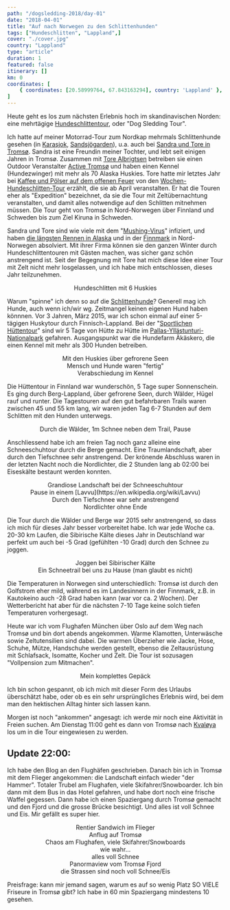 ```yaml
---
path: "/dogsledding-2018/day-01"
date: "2018-04-01"
title: "Auf nach Norwegen zu den Schlittenhunden"
tags: ["Hundeschlitten", "Lappland",]
cover: "./cover.jpg"
country: "Lappland"
type: "article"
duration: 1
featured: false
itinerary: []
km: 0
coordinates: [
    { coordinates: [20.58999764, 67.843163294], country: 'Lappland' },
]
---
```


Heute geht es los zum nächsten Erlebnis hoch im skandinavischen Norden: eine mehrtägige [Hundeschlittentour](https://de.wikipedia.org/wiki/Hundeschlitten), oder "Dog Sledding Tour".

Ich hatte auf meiner Motorrad-Tour zum Nordkap mehrmals Schlittenhunde gesehen (in [Karasjok](https://jochenontour.blogspot.no/2017/06/tag-11-im-herzen-von-sami-lappland.html), [Sandsjögarden](https://jochenontour.blogspot.no/2017/06/tag-13-auf-der-e45-lappland-verlassen.html)), u.a. auch bei [Sandra und Tore in Tromsø](https://jochenontour.blogspot.no/2017/06/tag-08-uber-bardufoss-nach-tromso-zu.html). Sandra ist eine Freundin meiner Tochter, und lebt seit einigen Jahren in Tromsø. Zusammen mit [Tore Albrigtsen](https://no.wikipedia.org/wiki/Tore_Albrigtsen) betreiben sie einen Outdoor Veranstalter [Active Tromsø](https://www.activetromso.no/) und haben einen Kennel (Hundezwinger) mit mehr als 70 Alaska Huskies. Tore hatte mir letztes Jahr bei [Kaffee und Pölser auf dem offenen Feuer](https://1.bp.blogspot.com/-4hdsu4hdzkY/WTpc0cg7eqI/AAAAAAAAk6A/hd3qxzMzZU4eD9A_k0xG5vRKdwOZqQn7ACKgB/s1600/IMG_2467.JPG) von den [Wochen-Hundeschlitten-Tour](https://activetromso.no/dog-sledding/one-week-of-active-dog-sledding/) erzählt, die sie ab April veranstalten. Er hat die Touren eher als "Expedition" bezeichnet, da sie die Tour mit Zeltübernachtung veranstalten, und damit alles notwendige auf den Schlitten mitnehmen müssen. Die Tour geht von Tromsø in Nord-Norwegen über Finnland und Schweden bis zum Ziel Kiruna in Schweden.

Sandra und Tore sind wie viele mit dem "[Mushing-Virus](https://en.wikipedia.org/wiki/Mushing)" infiziert, und haben [die längsten Rennen in Alaska](https://www.activetromso.no/about-active-tromso/) und in der [Finnmark](http://www.finnmarkslopet.no/) in Nord-Norwegen absolviert. Mit ihrer Firma können sie den ganzen Winter durch Hundeschlittentouren mit Gästen machen, was sicher ganz schön anstrengend ist. Seit der Begegnung mit Tore hat mich diese Idee einer Tour mit Zelt nicht mehr losgelassen, und ich habe mich entschlossen, dieses Jahr teilzunehmen.

<rehype-image src="husky-dog-sledding-luxury-tourism-winter-trip-active-tromso-square-1.jpg"><center>Hundeschlitten mit 6 Huskies</center></rehype-image>

Warum "spinne" ich denn so auf die [Schlittenhunde](https://de.wikipedia.org/wiki/Schlittenhund)? Generell mag ich Hunde, auch wenn ich/wir wg. Zeitmangel keinen eigenen Hund haben könnnen. Vor 3 Jahren, März 2015, war ich schon einmal auf einer 5-tägigen Huskytour durch Finnisch-Lappland. Bei der "[Sportlichen Hüttentour](https://www.huskytrack.de/deutsch/Sportliche-Huettentour-in-Lappland,Programm.html)" sind wir 5 Tage von Hütte zu Hütte im [Pallas-Yllästunturi-Nationalpark](https://www.google.com/maps/place/Pallas-Yll%C3%A4stunturi+National+Park/@68.109692,23.4911794,8z/data=!4m5!3m4!1s0x45d2262f76f9400f:0xde3268801bd987de!8m2!3d67.9669076!4d24.132843) gefahren. Ausgangspunkt war die Hundefarm Äkäskero, die einen Kennel mit mehr als 300 Hunden betreiben.

<photo-composition>
<rehype-image src="Huskytour-2015-170.jpg"><center>Mit den Huskies über gefrorene Seen</center></rehype-image>
<rehype-image src="20150312_142208_Urlaub-Lappland.jpg"><center>Mensch und Hunde waren "fertig"</center></rehype-image>
<rehype-image src="20150316_142722_Urlaub-Lappland.jpg"><center>Verabschiedung im Kennel</center></rehype-image>
</photo-composition>

Die Hüttentour in Finnland war wunderschön, 5 Tage super Sonnenschein. Es ging durch Berg-Lappland, über gefrorene Seen, durch Wälder, Hügel rauf und runter. Die Tagestouren auf den gut befahrbaren Trails waren zwischen 45 und 55 km lang, wir waren jeden Tag 6-7 Stunden auf dem Schlitten mit den Hunden unterwegs.

<rehype-image src="20150315_131359_Urlaub-Lappland.jpg"><center>Durch die Wälder, 1m Schnee neben dem Trail, Pause</center></rehype-image>

Anschliessend habe ich am freien Tag noch ganz alleine eine Schneeschuhtour durch die Berge gemacht. Eine Traumlandschaft, aber durch den Tiefschnee sehr anstrengend. Der krönende Abschluss waren in der letzten Nacht noch die Nordlichter, die 2 Stunden lang ab 02:00 bei Eiseskälte bestaunt werden konnten.

<photo-composition>
<rehype-image src="20150317_112933_Urlaub-Lappland.jpg"><center>Grandiose Landschaft bei der Schneeschuhtour</center></rehype-image>
<rehype-image src="20150317_130034_Urlaub-Lappland.jpg"><center>Pause in einem [Lavvu](https://en.wikipedia.org/wiki/Lavvu)</center></rehype-image>
<rehype-image src="20150317_131128_Urlaub-Lappland.jpg"><center>Durch den Tiefschnee war sehr anstrengend</center></rehype-image>
<rehype-image src="20150318_011959_Urlaub-Lappland.jpg"><center>Nordlichter ohne Ende</center></rehype-image>
</photo-composition>

Die Tour durch die Wälder und Berge war 2015 sehr anstrengend, so dass ich mich für dieses Jahr besser vorbereitet habe. Ich war jede Woche ca. 20-30 km Laufen, die Sibirische Kälte dieses Jahr in Deutschland war perfekt um auch bei -5 Grad (gefühlten -10 Grad) durch den Schnee zu joggen.

<photo-composition>
<rehype-image src="IMG_0068.jpg"><center>Joggen bei Sibirischer Kälte</center></rehype-image>
<rehype-image src="IMG_0062.jpg"><center>Ein Schneetrail bei uns zu Hause (man glaubt es nicht)</center></rehype-image>
</photo-composition>

Die Temperaturen in Norwegen sind unterschiedlich: Tromsø ist durch den Golfstrom eher mild, während es im Landesinnern in der Finnmark, z.B. in Kautokeino auch -28 Grad haben kann (war vor ca. 2 Wochen). Der Wetterbericht hat aber für die nächsten 7-10 Tage keine solch tiefen Temperaturen vorhergesagt.

<photo-composition>
<rehype-image src="IMG_0208.PNG"><center></center></rehype-image>
</photo-composition>

Heute war ich vom Flughafen München über Oslo auf dem Weg nach Tromsø und bin dort abends angekommen. Warme Klamotten, Unterwäsche sowie Zeltutensilien sind dabei. Die warmen Überzieher wie Jacke, Hose, Schuhe, Mütze, Handschuhe werden gestellt, ebenso die Zeltausrüstung mit Schlafsack, Isomatte, Kocher und Zelt. Die Tour ist sozusagen "Vollpension zum Mitmachen".

<rehype-image src="IMG_0266.JPG"><center>Mein komplettes Gepäck </center></rehype-image>

Ich bin schon gespannt, ob ich mich mit dieser Form des Urlaubs überschätzt habe, oder ob es ein sehr ursprüngliches Erlebnis wird, bei dem man den hektischen Alltag hinter sich lassen kann.

Morgen ist noch "ankommen" angesagt: ich werde mir noch eine Aktivität in Freien suchen. Am Dienstag 11:00 geht es dann von Tromsø nach [Kvaløya](https://en.wikipedia.org/wiki/Kval%C3%B8ya_(Troms%C3%B8)) los um in die Tour eingewiesen zu werden.

## Update 22:00:

Ich habe den Blog an den Flughäfen geschrieben. Danach bin ich in Tromsø mit dem Flieger angekommen: die Landschaft einfach wieder "der Hammer". Totaler Trubel am Flughafen, viele Skifahrer/Snowboarder. Ich bin dann mit dem Bus in das Hotel gefahren, und habe dort noch eine frische Waffel gegessen. Dann habe ich einen Spaziergang durch Tromsø gemacht und den Fjord und die grosse Brücke besichtigt. Und alles ist voll Schnee und Eis. Mir gefällt es super hier.

<photo-composition>
<rehype-image src="IMG_0335.JPG"><center>Rentier Sandwich im Flieger</center></rehype-image>
<rehype-image src="IMG_0345.JPG"><center>Anflug auf Tromsø</center></rehype-image>
<rehype-image src="Flughafen.png"><center>Chaos am Flughafen, viele Skifahrer/Snowboards</center></rehype-image>
<rehype-image src="IMG_0357.JPG"><center>wie wahr...</center></rehype-image>
<rehype-image src="IMG_0363.JPG"><center>alles voll Schnee</center></rehype-image>
<rehype-image src="IMG_0368.JPG"><center>Panormaview vom Tromsø Fjord</center></rehype-image>
<rehype-image src="IMG_0371.JPG"><center>die Strassen sind noch voll Schnee/Eis</center></rehype-image>
</photo-composition>

Preisfrage: kann mir jemand sagen, warum es auf so wenig Platz SO VIELE Friseure in Tromsø gibt? Ich habe in 60 min Spaziergang mindestens 10 gesehen.
